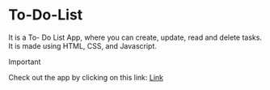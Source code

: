 # To-Do-List
It is a To- Do List App, where you can create, update, read and delete tasks. It is made using HTML, CSS, and Javascript.
> [!Important]
> Check out the app by clicking on this link:
> [Link](https://thunderous-cascaron-c5d33b.netlify.app/)
